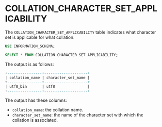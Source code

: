 # COLLATION_CHARACTER_SET_APPLICABILITY

The `COLLATION_CHARACTER_SET_APPLICABILITY` table indicates what character set is applicable for what collation.

```sql
USE INFORMATION_SCHEMA;

SELECT * FROM COLLATION_CHARACTER_SET_APPLICABILITY;
```

The output is as follows:

```sql
+----------------+--------------------+
| collation_name | character_set_name |
+----------------+--------------------+
| utf8_bin       | utf8               |
+----------------+--------------------+
```

The output has these columns:

* `collation_name`:  the collation name.
* `character_set_name`:  the name of the character set with which the collation is associated.
